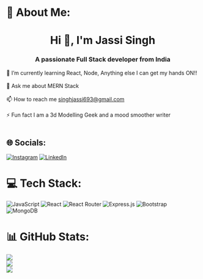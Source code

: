 # 💫 About Me:
<h1 align="center">Hi 👋, I'm Jassi Singh</h1>
<h3 align="center">A passionate Full Stack developer from India</h3>

🌱 I’m currently learning React, Node, Anything else I can get my hands ON!!<br><br>💬 Ask me about MERN Stack<br><br>📫 How to reach me singhjassi693@gmail.com<br><br>⚡ Fun fact I am a 3d Modelling Geek and a mood smoother writer<br><br>


## 🌐 Socials:
[![Instagram](https://img.shields.io/badge/Instagram-%23E4405F.svg?logo=Instagram&logoColor=white)](https://instagram.com/_mr_scanner_) [![LinkedIn](https://img.shields.io/badge/LinkedIn-%230077B5.svg?logo=linkedin&logoColor=white)](https://linkedin.com/in/https://www.linkedin.com/in/jassi-singh-97b4381b1/) 

# 💻 Tech Stack:
![JavaScript](https://img.shields.io/badge/javascript-%23323330.svg?style=for-the-badge&logo=javascript&logoColor=%23F7DF1E) ![React](https://img.shields.io/badge/react-%2320232a.svg?style=for-the-badge&logo=react&logoColor=%2361DAFB) ![React Router](https://img.shields.io/badge/React_Router-CA4245?style=for-the-badge&logo=react-router&logoColor=white) ![Express.js](https://img.shields.io/badge/express.js-%23404d59.svg?style=for-the-badge&logo=express&logoColor=%2361DAFB) ![Bootstrap](https://img.shields.io/badge/bootstrap-%23563D7C.svg?style=for-the-badge&logo=bootstrap&logoColor=white) ![MongoDB](https://img.shields.io/badge/MongoDB-%234ea94b.svg?style=for-the-badge&logo=mongodb&logoColor=white)
# 📊 GitHub Stats:
![](https://github-readme-stats.vercel.app/api?username=JassiSingh08&theme=dark&hide_border=false&include_all_commits=false&count_private=false)<br/>
![](https://github-readme-streak-stats.herokuapp.com/?user=JassiSingh08&theme=dark&hide_border=false)<br/>
![](https://github-readme-stats.vercel.app/api/top-langs/?username=JassiSingh08&theme=dark&hide_border=false&include_all_commits=false&count_private=false&layout=compact)

<!-- Proudly created with GPRM ( https://gprm.itsvg.in ) -->
